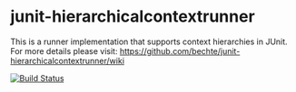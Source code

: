 junit-hierarchicalcontextrunner
===============================

This is a runner implementation that supports context hierarchies in JUnit. For more details please visit: https://github.com/bechte/junit-hierarchicalcontextrunner/wiki

[![Build Status](https://travis-ci.org/bechte/junit-hierarchicalcontextrunner.svg)](https://travis-ci.org/bechte/junit-hierarchicalcontextrunner)

